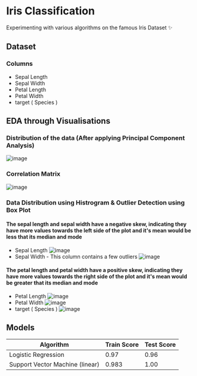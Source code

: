# Iris Classification
Experimenting with various algorithms on the famous Iris Dataset ✨

## Dataset
### Columns
* Sepal Length
* Sepal Width
* Petal Length
* Petal Width
* target ( Species )

## EDA through Visualisations

### Distribution of the data (After applying Principal Component Analysis)
![image](https://github.com/abdulhakkeempa/iris-classification/assets/92361680/80c1cf6d-67cf-4458-b221-f5927bc12816)


### Correlation Matrix
![image](https://github.com/abdulhakkeempa/iris-classification/assets/92361680/e9f8f13e-dfc0-4f20-a51a-aba8e03d445a)

### Data Distribution using Histrogram & Outlier Detection using Box Plot
#### The sepal length and sepal width have a negative skew, indicating they have more values towards the left side of the plot and it's mean would be less that its median and mode

* Sepal Length
  ![image](https://github.com/abdulhakkeempa/iris-classification/assets/92361680/b1d3df67-6f2a-4a9e-8646-0fbc7b44da90)
* Sepal Width - This column contains a few outliers
  ![image](https://github.com/abdulhakkeempa/iris-classification/assets/92361680/d0513746-2387-4546-be60-78b44c473cfc)
#### The petal length and petal width have a positive skew, indicating they have more values towards the right side of the plot and it's mean would be greater that its median and mode
* Petal Length
![image](https://github.com/abdulhakkeempa/iris-classification/assets/92361680/f523cc0d-e878-44fa-a692-7c4aad332233)
* Petal Width
  ![image](https://github.com/abdulhakkeempa/iris-classification/assets/92361680/ed7c16de-cfcb-420b-bd3c-f504a5f39a71)
* target ( Species )
  ![image](https://github.com/abdulhakkeempa/iris-classification/assets/92361680/972a8c40-3a90-4cae-889d-154126fe9f87)

## Models
| Algorithm  | Train Score | Test Score |
| ------------- | ------------- | ------------- |
| Logistic Regression  | 0.97  | 0.96 |
| Support Vector Machine (linear)  | 0.983  | 1.00 |
